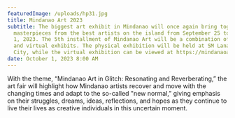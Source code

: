 ```yaml
---
featuredImage: /uploads/hp31.jpg
title: Mindanao Art 2023
subtitle: The biggest art exhibit in Mindanao will once again bring together
  masterpieces from the best artists on the island from September 25 to October
  1, 2023. The 5th installment of Mindanao Art will be a combination of physical
  and virtual exhibits. The physical exhibition will be held at SM Lanang, Davao
  City, while the virtual exhibition can be viewed at https://mindanaoart.org.
date: October 1, 2023 8:00 AM
---
```

With the theme, “Mindanao Art in Glitch: Resonating and Reverberating,” the art fair will highlight how Mindanao artists recover and move with the changing times and adapt to the so-called "new normal,” giving emphasis on their struggles, dreams, ideas, reflections, and hopes as they continue to live their lives as creative individuals in this uncertain moment.